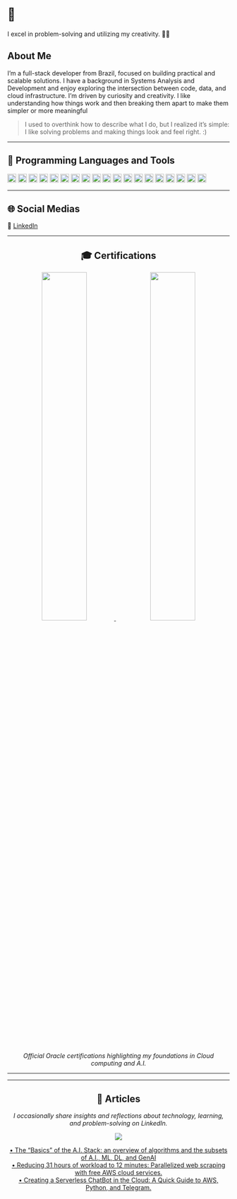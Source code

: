 # 👋

I excel in problem-solving and utilizing my creativity. 🤷‍♂️

## About Me

I’m a full-stack developer from Brazil, focused on building practical and scalable solutions.
I have a background in Systems Analysis and Development and enjoy exploring the intersection between code, data, and cloud infrastructure.
I’m driven by curiosity and creativity. I like understanding how things work and then breaking them apart to make them simpler or more meaningful
> I used to overthink how to describe what I do, but I realized it’s simple: I like solving problems and making things look and feel right. 
:)

---

## 🧠 Programming Languages and Tools
<code><img height="20" src="https://img.shields.io/badge/Python-14354C?style=for-the-badge&logo=python&logoColor=white"></code>
<code><img height="20" src="https://img.shields.io/badge/NumPy-013243?style=for-the-badge&logo=numpy&logoColor=white"></code>
<code><img height="20" src="https://img.shields.io/badge/pandas-150458?style=for-the-badge&logo=pandas&logoColor=white"></code>
<code><img height="20" src="https://img.shields.io/badge/TypeScript-007ACC?style=for-the-badge&logo=typescript&logoColor=white"></code>
<code><img height="20" src="https://img.shields.io/badge/Node.js-43853D?style=for-the-badge&logo=node.js&logoColor=white"></code>
<code><img height="20" src="https://img.shields.io/badge/Express.js-000000?style=for-the-badge&logo=express&logoColor=white"></code>
<code><img height="20" src="https://img.shields.io/badge/React-20232A?style=for-the-badge&logo=react&logoColor=61DAFB"></code>
<code><img height="20" src="https://img.shields.io/badge/Next.js-black?style=for-the-badge&logo=next.js&logoColor=white"></code>
<code><img height="20" src="https://img.shields.io/badge/Tailwind_CSS-38B2AC?style=for-the-badge&logo=tailwind-css&logoColor=white"></code>
<code><img height="20" src="https://custom-icon-badges.demolab.com/badge/AWS-%23FF9900.svg?logo=aws&logoColor=white"></code>
<code><img height="20" src="https://custom-icon-badges.demolab.com/badge/Oracle%20Cloud-F80000?logo=oracle&logoColor=white"></code>
<code><img height="20" src="https://img.shields.io/badge/Docker-2496ED?style=for-the-badge&logo=docker&logoColor=white"></code>
<code><img height="20" src="https://img.shields.io/badge/Linux-E34F26?style=for-the-badge&logo=linux&logoColor=black"></code>
<code><img height="20" src="https://img.shields.io/badge/Insomnia-4000BF?logo=insomnia&logoColor=white"></code>
<code><img height="20" src="https://img.shields.io/badge/GitHub_Actions-2088FF?logo=github-actions&logoColor=white"></code>
<code><img height="20" src="https://img.shields.io/badge/Terraform-844FBA?logo=terraform&logoColor=fff"></code>
<code><img height="20" src="https://img.shields.io/badge/Postgres-%23316192.svg?logo=postgresql&logoColor=white"></code>
<code><img height="20" src="https://img.shields.io/badge/MongoDB-%234ea94b.svg?logo=mongodb&logoColor=white"></code>
<code><img height="20" src="https://img.shields.io/badge/Figma-F24E1E?logo=figma&logoColor=white"></code>

---

## 🌐 Social Medias
👔 [LinkedIn][linkedin]

[linkedin]: https://linkedin.com/in/joagabri

---
<!-- ===== 🎓 CERTIFICATIONS SECTION ===== -->
<h2 align="center">🎓 Certifications</h2>

<p align="center">
  <a href="https://catalog-education.oracle.com/ords/certview/sharebadge?id=F812091939D329A73629E5C0F1E62D228762A87BA22075554CE861D180D36963" target="_blank">
    <img src="https://github.com/user-attachments/assets/d098f130-5c54-49d9-baff-cd89bdc0ba72" width="45%" />
  </a>
  &nbsp;&nbsp;&nbsp;
  <a href="https://catalog-education.oracle.com/ords/certview/sharebadge?id=17859BA362EC6685474477C5171D469B168CA289652CA20FA25860958A1F7266" target="_blank">
    <img src="https://github.com/user-attachments/assets/aca69c75-2eac-4fdb-83df-243d7ca2f15e" width="45%" />
  </a>
</p>

<p align="center">
  <em>Official Oracle certifications highlighting my foundations in Cloud computing and A.I.</em>
</p>

---

<!-- 🧩 TEMPLATE: add new certifications below
<p align="center">
  <a href="LINK_DA_NOVA_CERTIFICACAO" target="_blank">
    <img src="URL_DA_IMAGEM_DA_NOVA_CERTIFICACAO" width="45%" />
  </a>
  &nbsp;&nbsp;&nbsp;
  <a href="LINK_DA_OUTRA_CERTIFICACAO" target="_blank">
    <img src="URL_DA_IMAGEM_DA_OUTRA_CERTIFICACAO" width="45%" />
  </a>
</p>

<p align="center">
  <em>Pequena descrição opcional sobre as certificações acima.</em>
</p>
-->

---

<h2 align="center">📝 Articles</h2>

<p align="center">
  <em>I occasionally share insights and reflections about technology, learning, and problem-solving on LinkedIn.</em>
</p>

<p align="center">
  <a href="https://linkedin.com/in/joagabri/recent-activity/all/" target="_blank">
    <img src="https://img.shields.io/badge/Read%20my%20articles%20on%20LinkedIn-0A66C2?style=for-the-badge&logo=linkedin&logoColor=white" />
  </a>
  <p align="center">
  <a href="https://www.linkedin.com/pulse/o-b%C3%A1sico-sobre-stack-de-ai-uma-vis%C3%A3o-algoritmos-e-os-ia-jo%C3%A3o-gabriel-f4kkf/?trackingId=x06VyLh7TQa%2BHiDwknKWcw%3D%3D" target="_blank">• The “Basics” of the A.I. Stack: an overview of algorithms and the subsets of A.I., ML, DL, and GenAI</a><br/>
  <a href="https://www.linkedin.com/pulse/reduzindo-31-horas-de-workload-para-12-minutos-web-scraping-gabriel-1shyf/?trackingId=nQRoVjxjJ7afm5VBaqI%2Bjw%3D%3D" target="_blank">• Reducing 31 hours of workload to 12 minutes: Parallelized web scraping with free AWS cloud services.
</a><br/>
  <a href="https://www.linkedin.com/feed/update/urn:li:activity:7361716821751668736/" target="_blank">• Creating a Serverless ChatBot in the Cloud: A Quick Guide to AWS, Python, and Telegram.</a>
</p>
</p>

<!-- 🧩 TEMPLATE: add individual article links below
<p align="center">
  <a href="LINK_DO_ARTIGO_1" target="_blank">• Title of the first article</a><br/>
  <a href="LINK_DO_ARTIGO_2" target="_blank">• Title of the second article</a><br/>
  <a href="LINK_DO_ARTIGO_3" target="_blank">• Title of the third article</a>
</p>
-->
